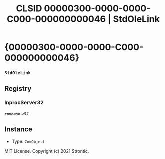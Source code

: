 ﻿---
title: "CLSID 00000300-0000-0000-C000-000000000046 | StdOleLink"
excerpt: What is COM-Object CLSID 00000300-0000-0000-C000-000000000046?
---

# {00000300-0000-0000-C000-000000000046}

### `StdOleLink`

## Registry


### InprocServer32

##### `combase.dll`

## Instance

* Type: `ComObject`

MIT License. Copyright (c) 2021 Strontic.


